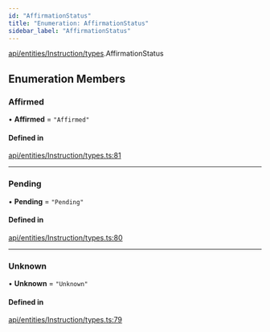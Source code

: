 ```yaml
---
id: "AffirmationStatus"
title: "Enumeration: AffirmationStatus"
sidebar_label: "AffirmationStatus"
---
```


[api/entities/Instruction/types](../../../../../../modules/API/Entities/Instruction/Types/Types.md).AffirmationStatus

## Enumeration Members

### Affirmed

• **Affirmed** = ``"Affirmed"``

#### Defined in

[api/entities/Instruction/types.ts:81](https://github.com/PolymeshAssociation/polymesh-sdk/blob/978e4ded6/src/api/entities/Instruction/types.ts#L81)

___

### Pending

• **Pending** = ``"Pending"``

#### Defined in

[api/entities/Instruction/types.ts:80](https://github.com/PolymeshAssociation/polymesh-sdk/blob/978e4ded6/src/api/entities/Instruction/types.ts#L80)

___

### Unknown

• **Unknown** = ``"Unknown"``

#### Defined in

[api/entities/Instruction/types.ts:79](https://github.com/PolymeshAssociation/polymesh-sdk/blob/978e4ded6/src/api/entities/Instruction/types.ts#L79)

